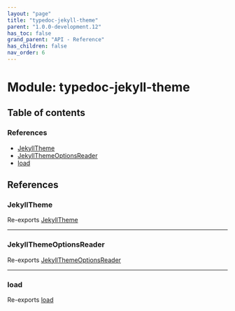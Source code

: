 ```yaml
---
layout: "page"
title: "typedoc-jekyll-theme"
parent: "1.0.0-development.12"
has_toc: false
grand_parent: "API - Reference"
has_children: false
nav_order: 6
---
```


# Module: typedoc-jekyll-theme

## Table of contents

### References

- [JekyllTheme](../wiki/typedoc-jekyll-theme#jekylltheme)
- [JekyllThemeOptionsReader](../wiki/typedoc-jekyll-theme#jekyllthemeoptionsreader)
- [load](../wiki/typedoc-jekyll-theme#load)

## References

### JekyllTheme

Re-exports [JekyllTheme](../wiki/typedoc-jekyll-theme.jekyll-theme.JekyllTheme)

___

### JekyllThemeOptionsReader

Re-exports [JekyllThemeOptionsReader](../wiki/typedoc-jekyll-theme.jekyll-theme-options-reader.JekyllThemeOptionsReader)

___

### load

Re-exports [load](../wiki/typedoc-jekyll-theme.load#load)
